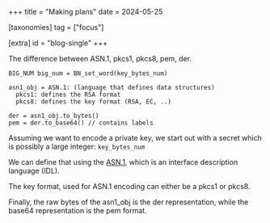 +++
title = "Making plans"
date = 2024-05-25

[taxonomies]
tag = ["focus"]

[extra]
id = "blog-single"
+++

The difference between ASN.1, pkcs1, pkcs8, pem, der.

<!-- more -->

```
BIG_NUM big_num = BN_set_word(key_bytes_num)

asn1_obj = ASN.1: (language that defines data structures)
  pkcs1: defines the RSA format
  pkcs8: defines the key format (RSA, EC, ..)

der = asn1_obj.to_bytes()
pem = der.to_base64() // contains labels
```


Assuming we want to encode a private key, we start out with a secret which is possibly a large integer: `key_bytes_num`

We can define that using the [ASN.1](https://en.wikipedia.org/wiki/ASN.1), which is an interface description language (IDL).

The key format, used for ASN.1 encoding can either be a pkcs1 or pkcs8.

Finally, the raw bytes of the asn1_obj is the der representation, while the base64 representation is the pem format.
